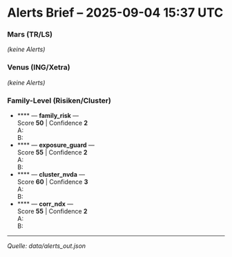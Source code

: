 # Alerts Brief – 2025-09-04 15:37 UTC

### Mars (TR/LS)
_(keine Alerts)_

### Venus (ING/Xetra)
_(keine Alerts)_

### Family-Level (Risiken/Cluster)
- **** — **family_risk** —   
  Score **50** | Confidence **2**  
  A:   
  B: 
- **** — **exposure_guard** —   
  Score **55** | Confidence **2**  
  A:   
  B: 
- **** — **cluster_nvda** —   
  Score **60** | Confidence **3**  
  A:   
  B: 
- **** — **corr_ndx** —   
  Score **55** | Confidence **2**  
  A:   
  B: 

---
_Quelle: data/alerts_out.json_
